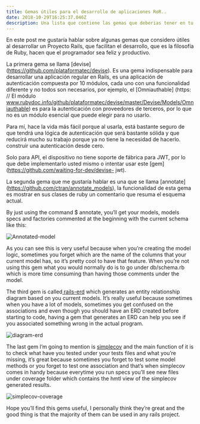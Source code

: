 ```yaml
---
title: Gemas útiles para el desarrollo de aplicaciones RoR..
date: 2018-10-29T16:25:37.046Z
description: Una lista que contiene las gemas que deberias tener en tu proyecto.
---
```

En este post me gustaría hablar sobre algunas gemas que considero útiles al desarrollar un Proyecto Rails, que facilitan el desarrollo, que es la filosofía de Ruby, hacen que el programador sea feliz y productivo.



La primera gema se llama [devise] (https://github.com/plataformatec/devise). Es una gema indispensable para desarrollar una aplicación regular en Rails, es una aplicación de autenticación compuesta por 10 módulos, cada uno con una funcionalidad diferente y no todos son necesarios, por ejemplo, el [Omniauthable] (https: // El módulo www.rubydoc.info/github/plataformatec/devise/master/Devise/Models/Omniauthable) es para la autenticación con proveedores de terceros, por lo que no es un módulo esencial que puede elegir para no usarlo.



Para mí, hace la vida más fácil porque al usarla, está bastante seguro de que tendrá una lógica de autenticación que será bastante sólida y que reducirá mucho su trabajo porque ya no tiene la necesidad de hacerlo. construir una autenticación desde cero.



Solo para API, el dispositivo no tiene soporte de fábrica para JWT, por lo que debe implementarlo usted mismo o intentar usar este [gem] (https://github.com/waiting-for-dev/devise- jwt).



La segunda gema que me gustaría hablar es una que se llama [annotate] (https://github.com/ctran/annotate_models), la funcionalidad de esta gema es mostrar en sus clases de ruby un comentario que resuma el esquema actual.



By just using the command $ annotate, you’ll get your models, models specs and factories commented at the beginning with the current schema like this:

![Annotated-model](/img/annotate.png "Annotated-model")

As you can see this is very useful because when you’re creating the model logic, sometimes you forget which are the name of the columns that your current model has, so it’s pretty cool to have that feature. When you’re not using this gem what you would normally do is to go under db/schema.rb which is more time consuming than having those comments under the model.



The third gem is called[ rails-erd](https://github.com/voormedia/rails-erd) which generates an entity relationship diagram based on you current models. It’s really useful because sometimes when you have a lot of models, sometimes you get confused on the associations and even though you should have an ERD created before starting to code, having a gem that generates an ERD can help you see if you associated something wrong in the actual program.

![diagram-erd](/img/blogdomain.png "Example of an ERD diagram generated with rails-erd")

The last gem I’m going to mention is [simplecov](https://github.com/colszowka/simplecov) and the main function of it is to check what have you tested under your tests files and what you’re missing, it’s great because sometimes you forget to test some model methods or you forget to test one association and that’s when simplecov comes in handy because everytime you run specs you’ll see new files under coverage folder which contains the hmtl view of the simplecov generated results.

![simplecov-coverage](/img/simplecov-coverage.png "Coverage example")

Hope you’ll find this gems useful, I personally think they’re great and the good thing is that the majority of them can be used in any rails project.

